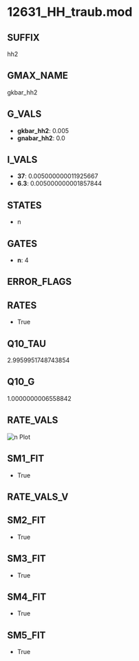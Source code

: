 # 12631_HH_traub.mod

## SUFFIX

hh2

## GMAX_NAME

gkbar_hh2

## G_VALS

- **gkbar_hh2**: 0.005
- **gnabar_hh2**: 0.0

## I_VALS

- **37**: 0.005000000011925667
- **6.3**: 0.005000000001857844

## STATES

- n

## GATES

- **n**: 4

## ERROR_FLAGS


## RATES

- True

## Q10_TAU

2.9959951748743854

## Q10_G

1.0000000006558842

## RATE_VALS

![n Plot](/Users/pbozelos/Dropbox/icg-Chai-Panos/supermodels/output_markdown_files/K/12631_HH_traub.mod/images/n.png)

## SM1_FIT

- True

## RATE_VALS_V

## SM2_FIT

- True

## SM3_FIT

- True

## SM4_FIT

- True

## SM5_FIT

- True

